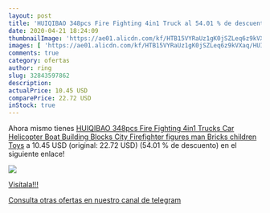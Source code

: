 ```yaml
---
layout: post
title: 'HUIQIBAO 348pcs Fire Fighting 4in1 Truck al 54.01 % de descuento'
date: 2020-04-21 18:24:09
thumbnailImage: 'https://ae01.alicdn.com/kf/HTB15VYRaUz1gK0jSZLeq6z9kVXaq/HUIQIBAO-348pcs-Fire-Fighting-4in1-Trucks-Car-Helicopter-Boat-Building-Blocks-City-Firefighter-figures-man-Bricks.jpg_350x350._SL200_.jpg'
images: [ 'https://ae01.alicdn.com/kf/HTB15VYRaUz1gK0jSZLeq6z9kVXaq/HUIQIBAO-348pcs-Fire-Fighting-4in1-Trucks-Car-Helicopter-Boat-Building-Blocks-City-Firefighter-figures-man-Bricks.jpg_350x350._SL200_.jpg' ]
comments: true
category: ofertas
author: ring
slug: 32843597862
description:
actualPrice: 10.45 USD
comparePrice: 22.72 USD
inStock: true
---
```


Ahora mismo tienes [HUIQIBAO 348pcs Fire Fighting 4in1 Trucks Car Helicopter Boat Building Blocks City Firefighter figures man Bricks children Toys](https://www.amazon.com/dp/32843597862/?tag=redken08-20) a 10.45 USD (original: 22.72 USD) (54.01 %  de descuento) en el siguiente enlace!

[![](https://ae01.alicdn.com/kf/HTB15VYRaUz1gK0jSZLeq6z9kVXaq/HUIQIBAO-348pcs-Fire-Fighting-4in1-Trucks-Car-Helicopter-Boat-Building-Blocks-City-Firefighter-figures-man-Bricks.jpg_350x350._SL200_.jpg)](https://www.amazon.com/dp/32843597862/?tag=redken08-20)

[Visítala!!!](https://www.amazon.com/dp/32843597862/?tag=redken08-20)

[Consulta otras ofertas en nuestro canal de telegram](https://t.me/s/ofertas25)
